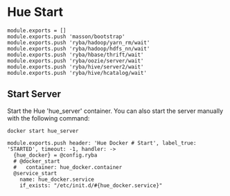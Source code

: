 
# Hue Start

    module.exports = []
    module.exports.push 'masson/bootstrap'
    module.exports.push 'ryba/hadoop/yarn_rm/wait'
    module.exports.push 'ryba/hadoop/hdfs_nn/wait'
    module.exports.push 'ryba/hbase/thrift/wait'
    module.exports.push 'ryba/oozie/server/wait'
    module.exports.push 'ryba/hive/server2/wait'
    module.exports.push 'ryba/hive/hcatalog/wait'


## Start Server

Start the Hue 'hue_server' container. You can also start the server manually with the following
command:

```
docker start hue_server
```

    module.exports.push header: 'Hue Docker # Start', label_true: 'STARTED', timeout: -1, handler: ->
      {hue_docker} = @config.ryba
      # @docker_start
      #   container: hue_docker.container
      @service_start
        name: hue_docker.service
        if_exists: "/etc/init.d/#{hue_docker.service}"
